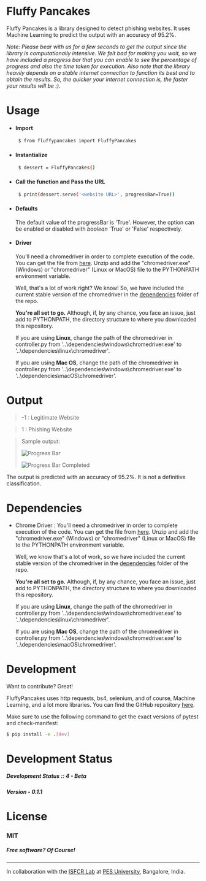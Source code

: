 # Fluffy Pancakes
Fluffy Pancakes is a library designed to detect phishing websites. It uses Machine Learning to predict the output with an accuracy of 95.2%. 

*Note: Please bear with us for a few seconds to get the output since the library is computationally intensive. We felt bad for making you wait, so we have included a progress bar that you can enable to see the percentage of progress and also the time taken for execution. Also note that the library heavily depends on a stable internet connection to function its best and to obtain the results. So, the quicker your internet connection is, the faster your results will be :).*


# Usage

- #### Import 
    ```sh
     $ from fluffypancakes import FluffyPancakes
     ```

- #### Instantialize
    ```sh
     $ dessert = FluffyPancakes()
     ```

- #### Call the function and Pass the URL 
    ```sh
     $ print(dessert.serve('<website URL>', progressBar=True))
     ```

- #### Defaults
     The default value of the progressBar is 'True'. However, the option can be enabled or disabled with *boolean* 'True' or 'False' respectively.

- #### Driver
     You'll need a chromedriver in order to complete execution of the code. You can get the file from [here](https://chromedriver.chromium.org/). Unzip and add the "chromedriver.exe" (Windows) or "chromedriver" (Linux or MacOS) file to the PYTHONPATH environment variable.

     Well, that's a lot of work right? We know! So, we have included the current stable version of the chromedriver in the [dependencies](https://github.com/suhasrsharma/FluffyPancakes/tree/master/dependencies) folder of the repo.

     __You're all set to go.__ Although, if, by any chance, you face an issue, just add to PYTHONPATH, the directory structure to where you downloaded this repository.

     If you are using __Linux__, change the path of the chromedriver in controller.py from '..\dependencies\windows\chromedriver.exe' to '..\dependencies\linux\chromedriver'.

     If you are using __Mac OS__, change the path of the chromedriver in controller.py from '..\dependencies\windows\chromedriver.exe' to '..\dependencies\macOS\chromedriver'.


# Output
> -1 : Legitimate Website

> 1 : Phishing Website

> Sample output:
>
> ![Progress Bar](https://github.com/suhasrsharma/FluffyPancakes/blob/master/images/progressBar_inProgress.PNG)
>
> ![Progress Bar Completed](https://github.com/suhasrsharma/FluffyPancakes/blob/master/images/progressBar_complete.PNG)


The output is predicted with an accuracy of 95.2%. It is not a definitive classification. 

# Dependencies

- Chrome Driver : You'll need a chromedriver in order to complete execution of the code. You can get the file from [here](https://chromedriver.chromium.org/). Unzip and add the "chromedriver.exe" (Windows) or "chromedriver" (Linux or MacOS) file to the PYTHONPATH environment variable.

    Well, we know that's a lot of work, so we have included the current stable version of the chromedriver in the [dependencies](https://github.com/suhasrsharma/FluffyPancakes/tree/master/dependencies) folder of the repo.

    **You're all set to go.** Although, if, by any chance, you face an issue, just add to PYTHONPATH, the directory structure to where you downloaded this repository.

    If you are using **Linux**, change the path of the chromedriver in controller.py from '..\dependencies\windows\chromedriver.exe' to '..\dependencies\linux\chromedriver'.

    If you are using __Mac OS__, change the path of the chromedriver in controller.py from '..\dependencies\windows\chromedriver.exe' to '..\dependencies\macOS\chromedriver'.

# Development

Want to contribute? Great!

FluffyPancakes uses http requests, bs4, selenium, and of course, Machine Learning, and a lot more libraries. 
You can find the GitHub repository [here](https://github.com/suhasrsharma/FluffyPancakes).

Make sure to use the following command to get the exact versions of pytest and check-manifest:
```sh
$ pip install -e .[dev]
```

# Development Status
##### Development Status :: 4 - Beta
##### Version - 0.1.1

# License
### MIT
##### Free software? Of Course!

---

In collaboration with the [ISFCR Lab](https://research.pes.edu/isfcr/) at [PES University](https://www.pes.edu/), Bangalore, India.